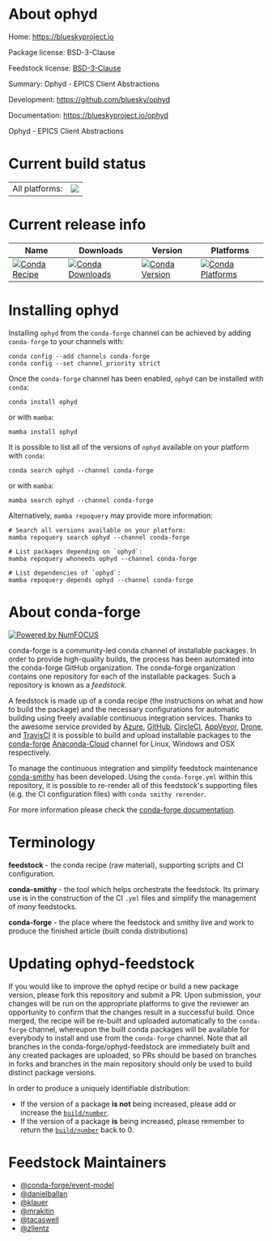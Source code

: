 About ophyd
===========

Home: https://blueskyproject.io

Package license: BSD-3-Clause

Feedstock license: [BSD-3-Clause](https://github.com/conda-forge/ophyd-feedstock/blob/main/LICENSE.txt)

Summary: Ophyd - EPICS Client Abstractions

Development: https://github.com/bluesky/ophyd

Documentation: https://blueskyproject.io/ophyd

Ophyd - EPICS Client Abstractions

Current build status
====================


<table><tr><td>All platforms:</td>
    <td>
      <a href="https://dev.azure.com/conda-forge/feedstock-builds/_build/latest?definitionId=728&branchName=main">
        <img src="https://dev.azure.com/conda-forge/feedstock-builds/_apis/build/status/ophyd-feedstock?branchName=main">
      </a>
    </td>
  </tr>
</table>

Current release info
====================

| Name | Downloads | Version | Platforms |
| --- | --- | --- | --- |
| [![Conda Recipe](https://img.shields.io/badge/recipe-ophyd-green.svg)](https://anaconda.org/conda-forge/ophyd) | [![Conda Downloads](https://img.shields.io/conda/dn/conda-forge/ophyd.svg)](https://anaconda.org/conda-forge/ophyd) | [![Conda Version](https://img.shields.io/conda/vn/conda-forge/ophyd.svg)](https://anaconda.org/conda-forge/ophyd) | [![Conda Platforms](https://img.shields.io/conda/pn/conda-forge/ophyd.svg)](https://anaconda.org/conda-forge/ophyd) |

Installing ophyd
================

Installing `ophyd` from the `conda-forge` channel can be achieved by adding `conda-forge` to your channels with:

```
conda config --add channels conda-forge
conda config --set channel_priority strict
```

Once the `conda-forge` channel has been enabled, `ophyd` can be installed with `conda`:

```
conda install ophyd
```

or with `mamba`:

```
mamba install ophyd
```

It is possible to list all of the versions of `ophyd` available on your platform with `conda`:

```
conda search ophyd --channel conda-forge
```

or with `mamba`:

```
mamba search ophyd --channel conda-forge
```

Alternatively, `mamba repoquery` may provide more information:

```
# Search all versions available on your platform:
mamba repoquery search ophyd --channel conda-forge

# List packages depending on `ophyd`:
mamba repoquery whoneeds ophyd --channel conda-forge

# List dependencies of `ophyd`:
mamba repoquery depends ophyd --channel conda-forge
```


About conda-forge
=================

[![Powered by
NumFOCUS](https://img.shields.io/badge/powered%20by-NumFOCUS-orange.svg?style=flat&colorA=E1523D&colorB=007D8A)](https://numfocus.org)

conda-forge is a community-led conda channel of installable packages.
In order to provide high-quality builds, the process has been automated into the
conda-forge GitHub organization. The conda-forge organization contains one repository
for each of the installable packages. Such a repository is known as a *feedstock*.

A feedstock is made up of a conda recipe (the instructions on what and how to build
the package) and the necessary configurations for automatic building using freely
available continuous integration services. Thanks to the awesome service provided by
[Azure](https://azure.microsoft.com/en-us/services/devops/), [GitHub](https://github.com/),
[CircleCI](https://circleci.com/), [AppVeyor](https://www.appveyor.com/),
[Drone](https://cloud.drone.io/welcome), and [TravisCI](https://travis-ci.com/)
it is possible to build and upload installable packages to the
[conda-forge](https://anaconda.org/conda-forge) [Anaconda-Cloud](https://anaconda.org/)
channel for Linux, Windows and OSX respectively.

To manage the continuous integration and simplify feedstock maintenance
[conda-smithy](https://github.com/conda-forge/conda-smithy) has been developed.
Using the ``conda-forge.yml`` within this repository, it is possible to re-render all of
this feedstock's supporting files (e.g. the CI configuration files) with ``conda smithy rerender``.

For more information please check the [conda-forge documentation](https://conda-forge.org/docs/).

Terminology
===========

**feedstock** - the conda recipe (raw material), supporting scripts and CI configuration.

**conda-smithy** - the tool which helps orchestrate the feedstock.
                   Its primary use is in the construction of the CI ``.yml`` files
                   and simplify the management of *many* feedstocks.

**conda-forge** - the place where the feedstock and smithy live and work to
                  produce the finished article (built conda distributions)


Updating ophyd-feedstock
========================

If you would like to improve the ophyd recipe or build a new
package version, please fork this repository and submit a PR. Upon submission,
your changes will be run on the appropriate platforms to give the reviewer an
opportunity to confirm that the changes result in a successful build. Once
merged, the recipe will be re-built and uploaded automatically to the
`conda-forge` channel, whereupon the built conda packages will be available for
everybody to install and use from the `conda-forge` channel.
Note that all branches in the conda-forge/ophyd-feedstock are
immediately built and any created packages are uploaded, so PRs should be based
on branches in forks and branches in the main repository should only be used to
build distinct package versions.

In order to produce a uniquely identifiable distribution:
 * If the version of a package **is not** being increased, please add or increase
   the [``build/number``](https://docs.conda.io/projects/conda-build/en/latest/resources/define-metadata.html#build-number-and-string).
 * If the version of a package **is** being increased, please remember to return
   the [``build/number``](https://docs.conda.io/projects/conda-build/en/latest/resources/define-metadata.html#build-number-and-string)
   back to 0.

Feedstock Maintainers
=====================

* [@conda-forge/event-model](https://github.com/conda-forge/event-model/)
* [@danielballan](https://github.com/danielballan/)
* [@klauer](https://github.com/klauer/)
* [@mrakitin](https://github.com/mrakitin/)
* [@tacaswell](https://github.com/tacaswell/)
* [@zllentz](https://github.com/zllentz/)

